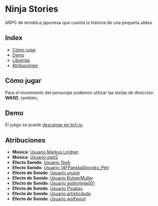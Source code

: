# Ninja Stories

ARPG de temática japonesa que cuenta la historia de una pequeña aldea. 
 
## Index

- [Cómo jugar](https://github.com/Tomas-Gayo/zombies-arcade/blob/main/README.md#c%C3%B3mo-jugar)
- [Demo](https://github.com/Tomas-Gayo/zombies-arcade/blob/main/README.md#demo)
- [Librerías](https://github.com/Tomas-Gayo/zombies-arcade/blob/main/README.md#librer%C3%ADas)
- [Atribuciones](https://github.com/Tomas-Gayo/zombies-arcade/blob/main/README.md#atribuciones)

## Cómo jugar

Para el movimiento del personaje podemos utilizar las teclas de dirección **WASD**, también,

## Demo

El juego se puede [descargar en itch.io](https://tomas-gayo.itch.io/ninja-stories).


## Atribuciones

- **Música**: [Usuario Markus Lindner](https://opengameart.org/content/spaghetti-western-theme-orchestral)
- **Música**: [Usuario zagi2](https://freesound.org/people/zagi2/sounds/222552/)
- **Efecto Sonido**: [Usuario 1bob](https://freesound.org/people/1bob/sounds/651515/)
- **Efecto Sonido**: [Usuario 14FPanskaSilovsky_Petr](https://freesound.org/people/14FPanskaSilovsky_Petr/sounds/419929/)
- **Efecto de Sonido**: [Usuario urupin](https://freesound.org/people/urupin/sounds/157696/)
- **Efecto de Sonido**: [Usuario RutgerMuller](https://freesound.org/people/RutgerMuller/sounds/365257/)
- **Efecto de Sonido**: [Usuario audioninja001](https://freesound.org/people/audioninja001/sounds/455062/)
- **Efecto de Sonido**: [Usuario Pixabay](https://pixabay.com/es/sound-effects/sword-re-sheathed-99334/)
- **Efecto de Sonido**: [Usuario artisticdude](https://opengameart.org/content/swishes-sound-pack)
- **Efecto de Sonido**: [Usuario wolfwoot](https://opengameart.org/content/voice-clip-pack-male-adventurer-rpg)


